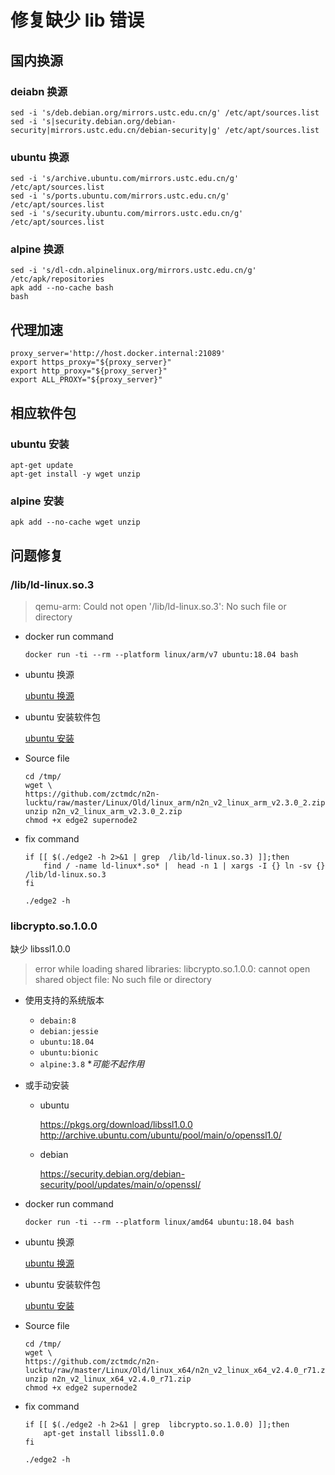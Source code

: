 # 修复缺少 lib 错误

## 国内换源

### deiabn 换源

```shell
sed -i 's/deb.debian.org/mirrors.ustc.edu.cn/g' /etc/apt/sources.list
sed -i 's|security.debian.org/debian-security|mirrors.ustc.edu.cn/debian-security|g' /etc/apt/sources.list
```

### ubuntu 换源

```shell
sed -i 's/archive.ubuntu.com/mirrors.ustc.edu.cn/g' /etc/apt/sources.list
sed -i 's/ports.ubuntu.com/mirrors.ustc.edu.cn/g' /etc/apt/sources.list
sed -i 's/security.ubuntu.com/mirrors.ustc.edu.cn/g' /etc/apt/sources.list
```

### alpine 换源

```shell
sed -i 's/dl-cdn.alpinelinux.org/mirrors.ustc.edu.cn/g' /etc/apk/repositories
apk add --no-cache bash
bash
```

## 代理加速

```shell
proxy_server='http://host.docker.internal:21089'
export https_proxy="${proxy_server}"
export http_proxy="${proxy_server}"
export ALL_PROXY="${proxy_server}"
```

## 相应软件包

### ubuntu 安装

```shell
apt-get update
apt-get install -y wget unzip
```

### alpine 安装

```shell
apk add --no-cache wget unzip
```

## 问题修复

### /lib/ld-linux.so.3

> qemu-arm: Could not open '/lib/ld-linux.so.3': No such file or directory

- docker run command

    ```shell
    docker run -ti --rm --platform linux/arm/v7 ubuntu:18.04 bash
    ```

- ubuntu 换源

    [ubuntu 换源](###ubuntu%20换源)

- ubuntu 安装软件包

    [ubuntu 安装](###ubuntu%20安装)

- Source file

    ```shell
    cd /tmp/
    wget \
    https://github.com/zctmdc/n2n-lucktu/raw/master/Linux/Old/linux_arm/n2n_v2_linux_arm_v2.3.0_2.zip
    unzip n2n_v2_linux_arm_v2.3.0_2.zip
    chmod +x edge2 supernode2
    ```

- fix command

    ```shell
    if [[ $(./edge2 -h 2>&1 | grep  /lib/ld-linux.so.3) ]];then
        find / -name ld-linux*.so* |  head -n 1 | xargs -I {} ln -sv {} /lib/ld-linux.so.3
    fi
    ```

    ```shell
    ./edge2 -h
    ```

### libcrypto.so.1.0.0

缺少 libssl1.0.0

> error while loading shared libraries: libcrypto.so.1.0.0: cannot open shared object file: No such file or directory

- 使用支持的系统版本
  - `debain:8`
  - `debian:jessie`
  - `ubuntu:18.04`
  - `ubuntu:bionic`
  - `alpine:3.8` **可能不起作用*

- 或手动安装

  - ubuntu

    <https://pkgs.org/download/libssl1.0.0>
    <http://archive.ubuntu.com/ubuntu/pool/main/o/openssl1.0/>

  - debian

    <https://security.debian.org/debian-security/pool/updates/main/o/openssl/>

- docker run command

    ```shell
    docker run -ti --rm --platform linux/amd64 ubuntu:18.04 bash
    ```

- ubuntu 换源

    [ubuntu 换源](###ubuntu%20换源)

- ubuntu 安装软件包

    [ubuntu 安装](###ubuntu%20安装)

- Source file

    ```shell
    cd /tmp/
    wget \
    https://github.com/zctmdc/n2n-lucktu/raw/master/Linux/Old/linux_x64/n2n_v2_linux_x64_v2.4.0_r71.zip
    unzip n2n_v2_linux_x64_v2.4.0_r71.zip
    chmod +x edge2 supernode2
    ```

- fix command

    ```shell
    if [[ $(./edge2 -h 2>&1 | grep  libcrypto.so.1.0.0) ]];then
        apt-get install libssl1.0.0
    fi
    ```

    ```shell
    ./edge2 -h
    ```
